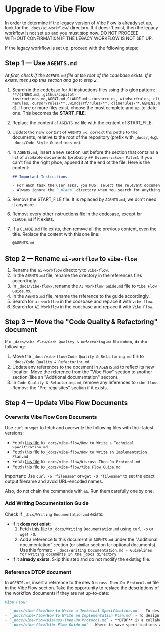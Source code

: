 # Upgrade to Vibe Flow

In order to determine if the legacy version of Vibe Flow is already set up, look for the `_docs/ai-workflow/` directory. If it doesn't exist, then the legacy workflow is not set up and you must stop now. DO NOT PROCEED WITHOUT CONFIRMATION IF THE LEGACY WORKFLOW IS NOT SET UP.

If the legacy workflow is set up, proceed with the following steps:

## Step 1 — Use `AGENTS.md`

_At first, check if the `AGENTS.md` file at the root of the codebase exists. If it exists, then skip this section and go to step 2._

1. Search in the codebase for AI instructions files using this glob pattern: `**/{INDEX.md,.github/copilot-instructions.md,AGENT.md,CLAUDE.md,.cursorrules,.windsurfrules,.clinerules,.cursor/rules/**,.windsurf/rules/**,.clinerules/**,GEMINI.md}`. If one or more files exist, choose the most complete and up-to-date one. This becomes the **START_FILE**.
2. Replace the content of `AGENTS.md` file with the content of START_FILE.
3. Update the new content of `AGENTS.md`: correct the paths to the documents, relative to the root of the repository (prefix with `_docs/`, e.g. `_docs/Code Style Guidelines.md`).
4. In `AGENTS.md`, insert a new section just before the section that contains a list of available documents (probably `## Documentation Files`). If you can't find the right place, append it at the end of the file. Here is the content:

   ```markdown
   ## Important Instructions

   - For each task the user asks, you MUST select the relevant documentation files and read them ENTIRELY.
   - Always ignore the `_plans` directory when you search for anything in the codebase.
   ```

5. Remove the START_FILE file. It is replaced by `AGENTS.md`, we don't need it anymore.
6. Remove every other instructions file in the codebase, except for `CLAUDE.md` if it exists.
7. If a `CLAUDE.md` file exists, then remove all the previous content, even the title. Replace the content with this one line:

   ```markdown
   @AGENTS.md
   ```

## Step 2 — Rename `ai-workflow` to `vibe-flow`

1. Rename the `ai-workflow` directory to `vibe-flow`.
2. In the `AGENTS.md` file, rename the directory in the references files accordingly.
3. In `_docs/vibe-flow/`, rename the `AI Workflow Guide.md` file to `Vibe Flow Guide.md`.
4. In the `AGENTS.md` file, rename the reference to the guide accordingly.
5. Search for `ai-workflow` in the codebase and replace it with `vibe-flow`.
6. Search for `AI Workflow` in the codebase and replace it with `Vibe Flow`.

## Step 3 — Move the "Code Quality & Refactoring" document

If a `_docs/vibe-flow/Code Quality & Refactoring.md` file exists, do the following:

1. Move the `_docs/vibe-flow/Code Quality & Refactoring.md` file to `_docs/Code Quality & Refactoring.md`.
2. Update any references to the document in `AGENTS.md` to reflect its new location. Move the reference from the "Vibe Flow" section to another section (like an "Additional documentation" section).
3. In `Code Quality & Refactoring.md`, remove any references to `vibe-flow`. Remove the "Pre-requisites" section if it exists.

## Step 4 — Update Vibe Flow Documents

### Overwrite Vibe Flow Core Documents

Use `curl` or `wget` to fetch and overwrite the following files with their latest versions:

- Fetch [this file](https://raw.githubusercontent.com/paleo/vibe-flow/refs/heads/main/_docs/vibe-flow/How%20to%20Write%20a%20Technical%20Specification.md) to `_docs/vibe-flow/How to Write a Technical Specification.md`
- Fetch [this file](https://raw.githubusercontent.com/paleo/vibe-flow/refs/heads/main/_docs/vibe-flow/How%20to%20Write%20an%20Implementation%20Plan.md) to `_docs/vibe-flow/How to Write an Implementation Plan.md`
- Fetch [this file](https://raw.githubusercontent.com/paleo/vibe-flow/refs/heads/main/_docs/vibe-flow/Discuss-Then-Do%20Protocol.md) to `_docs/vibe-flow/Discuss-Then-Do Protocol.md`
- Fetch [this file](https://raw.githubusercontent.com/paleo/vibe-flow/refs/heads/main/_docs/vibe-flow/Vibe%20Flow%20Guide.md) to `_docs/vibe-flow/Vibe Flow Guide.md`

Important: Use `curl -o "filename"` or `wget -O "filename"` to set the exact output filename and avoid URL-encoded names.

Also, do not chain the commands with `&&`. Run them carefully one by one.

### Add Writing Documentation Guide

Check if `_docs/Writing Documentation.md` exists:

- If it **does not exist**:
  1. Fetch [this file](https://raw.githubusercontent.com/paleo/vibe-flow/refs/heads/main/_docs/Writing%20Documentation.md) to `_docs/Writing Documentation.md` using `curl -o` or `wget -O`.
  2. Add a reference to this document in `AGENTS.md` under the "Additional documentation" section (or similar section for optional documents). Use this format: `- _docs/Writing Documentation.md - Guidelines for writing documents in the _docs directory`
- If it **already exists**: Skip this step and do not modify the existing file.

### Reference DTDP document

In `AGENTS.md`, insert a reference to the new `Discuss-Then-Do Protocol.md` file in the Vibe Flow section. Take the opportunity to replace the descriptions of the workflow documents if they are not up-to-date:

```markdown
Vibe Flow:

- `_docs/vibe-flow/How to Write a Technical Specification.md` - To design a **spec**
- `_docs/vibe-flow/How to Write an Implementation Plan.md` - To design a **plan**
- `_docs/vibe-flow/Discuss-Then-Do Protocol.md` - **DTDP** is a collaborative process for any task except writing a spec or plan: bug fixes, features, design decisions, refactoring, etc.
- `_docs/vibe-flow/Vibe Flow Guide.md` - Where to save specifications and plans
```

